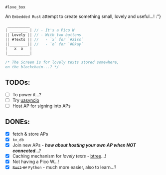 `#love_box`

An `Embedded Rust` attempt to create something small, lovely and useful...! :"}  

```js
 __________
| ________ | // - It's a Pico W
|| Lovely || // - With two buttons
|| #Texts || //   - `x` for `#Xiss`
||________|| //   - `o` for `#Okay`
|   x  o   |
|__________|

/* The Screen is for lovely texts stored somewhere,  
on the blockchain...? */
```

## TODOs:
- [ ] To power it...?
- [ ] Try [uasyncio](https://docs.micropython.org/en/v1.19.1/library/uasyncio.html?highlight=uasyncio)
- [ ] Host AP for signing into APs

## DONEs:
- [x] fetch & store APs
- [x] `kv_db`
- [x] Join new APs - ___how about hosting your own AP when NOT connected___...?
- [x] Caching mechanism for *lovely texts* - [btree](https://docs.micropython.org/en/latest/library/btree.html)...!
- [x] Not having a Pico W...!
- [x] ~~`Rust` or~~ `Python` - much more easier, also to learn...?
